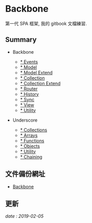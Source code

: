 # Backbone

第一代 SPA 框架,
我的 gitbook 文檔練習.

## Summary

* Backbone
  * [* Events](backbone.events.md)
  * [* Model](backbone.model.md)
  * [* Model Extend](backbone.model.extend.md)
  * [* Collection](backbone.collection.md)
  * [* Collection Extend](backbone.collection.extend.md)
  * [* Router](backbone.router.md)
  * [* History](backbone.history.md)
  * [* Sync](backbone.sync.md)
  * [* View](backbone.view.md)
  * [* Utility](backbone.utility.md)

* Underscore
  * [* Collections](underscore.collections.md)
  * [* Arrays](underscore.arrays.md)
  * [* Functions](underscore.functions.md)
  * [* Objects](underscore.objects.md)
  * [* Utility](underscore.utility.md)
  * [* Chaining](underscore.chaining.md)

## 文件備份網址

  * [Backbone](https://gitbook.fu-ming.tw/backbone/_book/index.html)

## 更新 

*date : 2019-02-05*